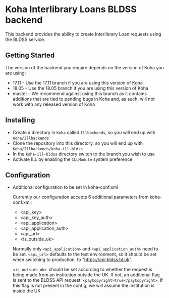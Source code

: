 
# Koha Interlibrary Loans BLDSS backend

This backend provides the ability to create Interlibrary Loan requests using the BLDSS service.

## Getting Started

The version of the backend you require depends on the version of Koha you are using:
* 17.11 - Use the 17.11 branch if you are using this version of Koha
* 18.05 - Use the 18.05 branch if you are using this version of Koha
* master - We recommend against using this branch as it contains additions that are tied to pending bugs in Koha and, as such, will not work with any released version of Koha

## Installing

* Create a directory in `Koha` called `Illbackends`, so you will end up with `Koha/Illbackends`
* Clone the repository into this directory, so you will end up with `Koha/Illbackends/koha-ill-bldss`
* In the `koha-ill-bldss` directory switch to the branch you wish to use
* Activate ILL by enabling the `ILLModule` system preference

## Configuration

* Additional configuration to be set in koha-conf.xml

  Currently our configuration accepts 6 additional parameters from
  koha-conf.xml:
  - <api_key>
  - <api_key_auth>
  - <api_application>
  - <api_application_auth>
  - <api_url>
  - <is_outside_uk>
  
  Normally only `<api_application>` and `<api_application_auth>` need to
  be set. `<api_url>` defaults to the test environment, so it should be
  set when switching to production, to "https://api.bldss.bl.uk".
  
  `<is_outside_uk> `should be set according to whether the request is being made
  from an institution outside the UK. If not, an additional flag is sent to
  the BLDSS API request: `<payCopyright>true</payCopyright>`. If this flag is
  not present in the config, we will assume the institution is inside the UK
